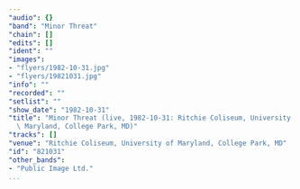 ```yaml
---
"audio": {}
"band": "Minor Threat"
"chain": []
"edits": []
"ident": ""
"images":
- "flyers/1982-10-31.jpg"
- "flyers/19821031.jpg"
"info": ""
"recorded": ""
"setlist": ""
"show_date": "1982-10-31"
"title": "Minor Threat (live, 1982-10-31: Ritchie Coliseum, University of\
  \ Maryland, College Park, MD)"
"tracks": []
"venue": "Ritchie Coliseum, University of Maryland, College Park, MD"
"id": "821031"
"other_bands":
- "Public Image Ltd."
...
```


